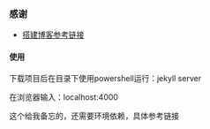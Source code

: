 ### 感谢  

 * [搭建博客参考链接](https://github.com/leopardpan/leopardpan.github.io)          

#### 使用      

下载项目后在目录下使用powershell运行：jekyll server

在浏览器输入：localhost:4000

这个给我备忘的，还需要环境依赖，具体参考链接
